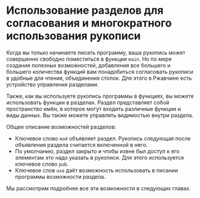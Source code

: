 # Использование разделов для согласования и многократного использования рукописи

Когда вы только начинаете писать программу, ваша рукопись может совершенно свободно поместиться в функции `main`. Но по мере создания полезных возможностей, добавления все большего и большего количества функций вам понадобиться согласовать рукописи в удобные для чтения, объединения стопок. Для этого в Ржавчине есть устройство управления разделами.

Также, как вы используете рукопись программы в функциях, вы можете использовать функции в разделах. Раздел представляет собой пространство имён, в которое могут входить различные функции и виды данных. Вы также можете управлять видимостью внутри раздела.

Общее описание возможностей разделов:

* Ключевое слово `mod` объявляет раздел. Рукопись следующая после объявления раздела считается включенной в него.
* По умолчанию, раздел закрыто и чтобы извне был доступ к его элементам это надо указать в рукописи. Для этого используется ключевое слово `pub`.
* Ключевое слов `use` даёт возможность использовать в писании программы возможности раздела.

Мы рассмотрим подробнее все эти возможности в следующих главах.
